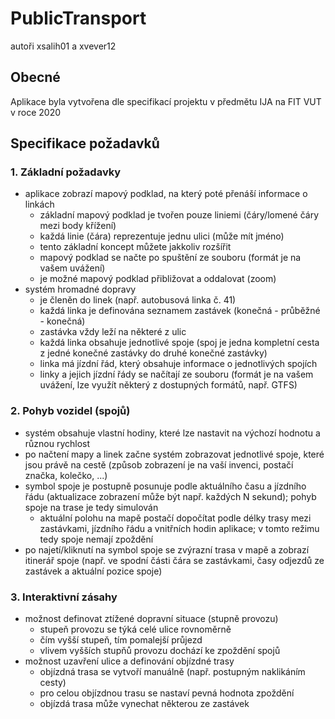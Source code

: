 # PublicTransport
autoři xsalih01 a xvever12
## Obecné
Aplikace byla vytvořena dle specifikací projektu v předmětu IJA na FIT VUT v roce 2020
## Specifikace požadavků

### 1. Základní požadavky
- aplikace zobrazí mapový podklad, na který poté přenáší informace o linkách
    - základní mapový podklad je tvořen pouze liniemi (čáry/lomené čáry mezi body křížení)
    - každá linie (čára) reprezentuje jednu ulici (může mít jméno)
    - tento základní koncept můžete jakkoliv rozšířit
    - mapový podklad se načte po spuštění ze souboru (formát je na vašem uvážení)
    - je možné mapový podklad přibližovat a oddalovat (zoom)
- systém hromadné dopravy
    - je členěn do linek (např. autobusová linka č. 41)
    - každá linka je definována seznamem zastávek (konečná - průběžné - konečná)
    - zastávka vždy leží na některé z ulic
    - každá linka obsahuje jednotlivé spoje (spoj je jedna kompletní cesta z jedné konečné zastávky do druhé konečné zastávky)
    - linka má jízdní řád, který obsahuje informace o jednotlivých spojích
    - linky a jejich jízdní řády se načítají ze souboru (formát je na vašem uvážení, lze využít některý z dostupných formátů, např. GTFS)
### 2. Pohyb vozidel (spojů)
- systém obsahuje vlastní hodiny, které lze nastavit na výchozí hodnotu a různou rychlost
- po načtení mapy a linek začne systém zobrazovat jednotlivé spoje, které jsou právě na cestě (způsob zobrazení je na vaší invenci, postačí značka, kolečko, ...)
- symbol spoje je postupně posunuje podle aktuálního času a jízdního řádu (aktualizace zobrazení může být např. každých N sekund); pohyb spoje na trase je tedy simulován
    - aktuální polohu na mapě postačí dopočítat podle délky trasy mezi zastávkami, jízdního řádu a vnitřních hodin aplikace; v tomto režimu tedy spoje nemají zpoždění
- po najetí/kliknutí na symbol spoje se zvýrazní trasa v mapě a zobrazí itinerář spoje (např. ve spodní části čára se zastávkami, časy odjezdů ze zastávek a aktuální pozice spoje)
### 3. Interaktivní zásahy
- možnost definovat ztížené dopravní situace (stupně provozu)
    - stupeň provozu se týká celé ulice rovnoměrně
    - čím vyšší stupeň, tím pomalejší průjezd
    - vlivem vyšších stupňů provozu dochází ke zpoždění spojů
- možnost uzavření ulice a definování objízdné trasy
    - objízdná trasa se vytvoří manuálně (např. postupným naklikáním cesty)
    - pro celou objízdnou trasu se nastaví pevná hodnota zpoždění
    - objízdá trasa může vynechat některou ze zastávek

